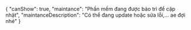 {
  "canShow": true,
  "maintance": "Phần mềm đang được bảo trì để cập nhật",
  "maintanceDescription": "Có thể đang update hoặc sửa lỗi,... ae đợi nhé"
}
